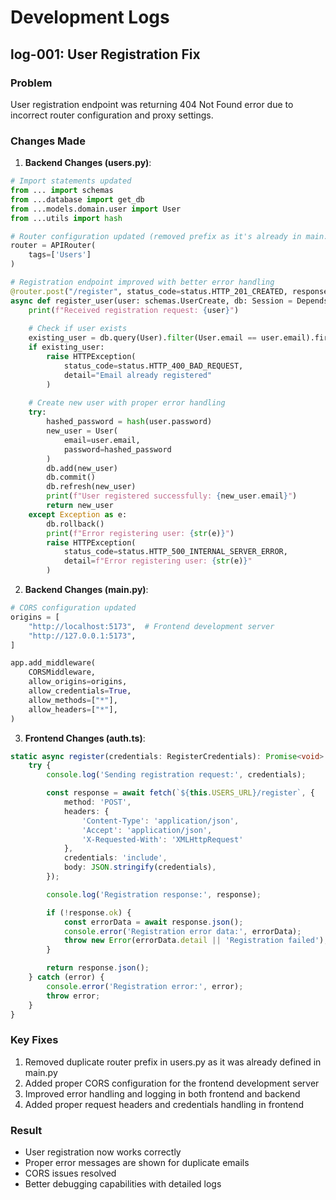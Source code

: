 # Development Logs

## log-001: User Registration Fix

### Problem
User registration endpoint was returning 404 Not Found error due to incorrect router configuration and proxy settings.

### Changes Made

1. **Backend Changes (users.py)**:
```python
# Import statements updated
from ... import schemas
from ...database import get_db
from ...models.domain.user import User
from ...utils import hash

# Router configuration updated (removed prefix as it's already in main.py)
router = APIRouter(
    tags=['Users']
)

# Registration endpoint improved with better error handling
@router.post("/register", status_code=status.HTTP_201_CREATED, response_model=schemas.UserOut)
async def register_user(user: schemas.UserCreate, db: Session = Depends(get_db)):
    print(f"Received registration request: {user}")
    
    # Check if user exists
    existing_user = db.query(User).filter(User.email == user.email).first()
    if existing_user:
        raise HTTPException(
            status_code=status.HTTP_400_BAD_REQUEST,
            detail="Email already registered"
        )
    
    # Create new user with proper error handling
    try:
        hashed_password = hash(user.password)
        new_user = User(
            email=user.email,
            password=hashed_password
        )
        db.add(new_user)
        db.commit()
        db.refresh(new_user)
        print(f"User registered successfully: {new_user.email}")
        return new_user
    except Exception as e:
        db.rollback()
        print(f"Error registering user: {str(e)}")
        raise HTTPException(
            status_code=status.HTTP_500_INTERNAL_SERVER_ERROR,
            detail=f"Error registering user: {str(e)}"
        )
```

2. **Backend Changes (main.py)**:
```python
# CORS configuration updated
origins = [
    "http://localhost:5173",  # Frontend development server
    "http://127.0.0.1:5173",
]

app.add_middleware(
    CORSMiddleware,
    allow_origins=origins,
    allow_credentials=True,
    allow_methods=["*"],
    allow_headers=["*"],
)
```

3. **Frontend Changes (auth.ts)**:
```typescript
static async register(credentials: RegisterCredentials): Promise<void> {
    try {
        console.log('Sending registration request:', credentials);

        const response = await fetch(`${this.USERS_URL}/register`, {
            method: 'POST',
            headers: {
                'Content-Type': 'application/json',
                'Accept': 'application/json',
                'X-Requested-With': 'XMLHttpRequest'
            },
            credentials: 'include',
            body: JSON.stringify(credentials),
        });

        console.log('Registration response:', response);

        if (!response.ok) {
            const errorData = await response.json();
            console.error('Registration error data:', errorData);
            throw new Error(errorData.detail || 'Registration failed');
        }

        return response.json();
    } catch (error) {
        console.error('Registration error:', error);
        throw error;
    }
}
```

### Key Fixes
1. Removed duplicate router prefix in users.py as it was already defined in main.py
2. Added proper CORS configuration for the frontend development server
3. Improved error handling and logging in both frontend and backend
4. Added proper request headers and credentials handling in frontend

### Result
- User registration now works correctly
- Proper error messages are shown for duplicate emails
- CORS issues resolved
- Better debugging capabilities with detailed logs
